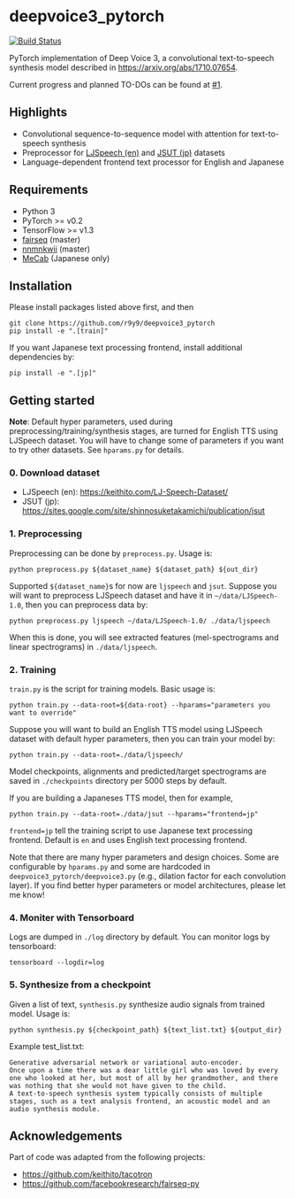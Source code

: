 # deepvoice3_pytorch

[![Build Status](https://travis-ci.org/r9y9/deepvoice3_pytorch.svg?branch=master)](https://travis-ci.org/r9y9/deepvoice3_pytorch)

PyTorch implementation of Deep Voice 3, a convolutional text-to-speech synthesis model described in https://arxiv.org/abs/1710.07654.


Current progress and planned TO-DOs can be found at [#1](https://github.com/r9y9/deepvoice3_pytorch/issues/1).

## Highlights

- Convolutional sequence-to-sequence model with attention for text-to-speech synthesis
- Preprocessor for [LJSpeech (en)](https://keithito.com/LJ-Speech-Dataset/) and [JSUT (jp)](https://sites.google.com/site/shinnosuketakamichi/publication/jsut) datasets
- Language-dependent frontend text processor for English and Japanese

## Requirements

- Python 3
- PyTorch >= v0.2
- TensorFlow >= v1.3
- [fairseq](https://github.com/facebookresearch/fairseq-py) (master)
- [nnmnkwii](https://github.com/r9y9/nnmnkwii) (master)
- [MeCab](http://taku910.github.io/mecab/) (Japanese only)

## Installation

Please install packages listed above first, and then

```
git clone https://github.com/r9y9/deepvoice3_pytorch
pip install -e ".[train]"
```

If you want Japanese text processing frontend, install additional dependencies by:

```
pip install -e ".[jp]"
```

## Getting started

**Note**: Default hyper parameters, used during preprocessing/training/synthesis stages, are turned for English TTS using LJSpeech dataset. You will have to change some of parameters if you want to try other datasets. See `hparams.py` for details.

### 0. Download dataset

- LJSpeech (en): https://keithito.com/LJ-Speech-Dataset/
- JSUT (jp): https://sites.google.com/site/shinnosuketakamichi/publication/jsut

### 1. Preprocessing

Preprocessing can be done by `preprocess.py`. Usage is:

```
python preprocess.py ${dataset_name} ${dataset_path} ${out_dir}
```

Supported `${dataset_name}`s for now are `ljspeech` and `jsut`. Suppose you will want to preprocess LJSpeech dataset and have it in `~/data/LJSpeech-1.0`, then you can preprocess data by:

```
python preprocess.py ljspeech ~/data/LJSpeech-1.0/ ./data/ljspeech
```

When this is done, you will see extracted features (mel-spectrograms and linear spectrograms) in `./data/ljspeech`.

### 2. Training

`train.py` is the script for training models. Basic usage is:

```
python train.py --data-root=${data-root} --hparams="parameters you want to override"
```

Suppose you will want to build an English TTS model using LJSpeech dataset with default hyper parameters, then you can train your model by:

```
python train.py --data-root=./data/ljspeech/
```

Model checkpoints, alignments and predicted/target spectrograms are saved in `./checkpoints` directory per 5000 steps by default.

If you are building a Japaneses TTS model, then for example,

```
python train.py --data-root=./data/jsut --hparams="frontend=jp"
```

`frontend=jp` tell the training script to use Japanese text processing frontend. Default is `en` and uses English text processing frontend.

Note that there are many hyper parameters and design choices. Some are configurable by `hparams.py` and some are hardcoded in `deepvoice3_pytorch/deepvoice3.py` (e.g., dilation factor for each convolution layer). If you find better hyper parameters or model architectures, please let me know!


### 4. Moniter with Tensorboard

Logs are dumped in `./log` directory by default. You can monitor logs by tensorboard:

```
tensorboard --logdir=log
```

### 5. Synthesize from a checkpoint

Given a list of text, `synthesis.py` synthesize audio signals from trained model. Usage is:

```
python synthesis.py ${checkpoint_path} ${text_list.txt} ${output_dir}
```

Example test_list.txt:

```
Generative adversarial network or variational auto-encoder.
Once upon a time there was a dear little girl who was loved by every one who looked at her, but most of all by her grandmother, and there was nothing that she would not have given to the child.
A text-to-speech synthesis system typically consists of multiple stages, such as a text analysis frontend, an acoustic model and an audio synthesis module.
```

## Acknowledgements

Part of code was adapted from the following projects:

- https://github.com/keithito/tacotron
- https://github.com/facebookresearch/fairseq-py
